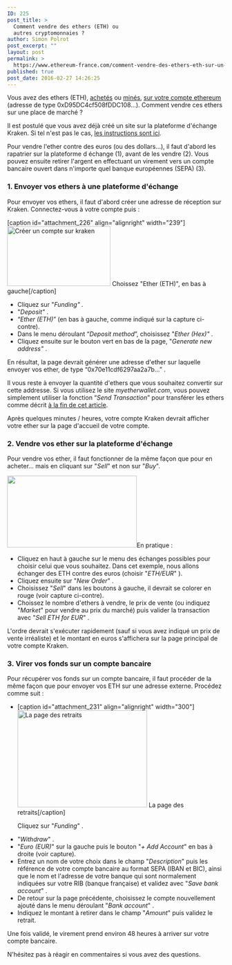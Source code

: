 ```yaml
---
ID: 225
post_title: >
  Comment vendre des ethers (ETH) ou
  autres cryptomonnaies ?
author: Simon Polrot
post_excerpt: ""
layout: post
permalink: >
  https://www.ethereum-france.com/comment-vendre-des-ethers-eth-sur-un-place-de-marche/
published: true
post_date: 2016-02-27 14:26:25
---
```

Vous avez des ethers (ETH), <span style="text-decoration: underline;"><a href="http://www.ethereum-france.com/comment-acheter-des-ethers-eth/">achetés</a></span> ou <span style="text-decoration: underline;"><a href="http://www.ethereum-france.com/comment-miner-de-lether-eth-windows/">minés</a></span>, <span style="text-decoration: underline;"><a href="http://www.ethereum-france.com/creer-et-gerer-son-portefeuille-dether-en-2-minutes-avec-myetherwallet-com/">sur votre compte ethereum</a></span> (adresse de type 0xD95DC4cf508fDDC108...). Comment vendre ces ethers sur une place de marché ?

Il est postulé que vous avez déjà créé un site sur la plateforme d'échange Kraken. Si tel n'est pas le cas, <span style="text-decoration: underline;"><a href="http://www.ethereum-france.com/comment-acheter-des-ethers-eth/">les instructions sont ici</a></span>.

Pour vendre l'ether contre des euros (ou des dollars...), il faut d'abord les rapatrier sur la plateforme d échange (1), avant de les vendre (2). Vous pouvez ensuite retirer l'argent en effectuant un virement vers un compte bancaire ouvert dans n'importe quel banque européennes (SEPA) (3).
<h3>1. Envoyer vos ethers à une plateforme d'échange</h3>
Pour envoyer vos ethers, il faut d'abord créer une adresse de réception sur Kraken. Connectez-vous à votre compte puis :

[caption id="attachment_226" align="alignright" width="239"]<a href="http://www.ethereum-france.com/wp-content/uploads/2016/02/Capture-décran-2016-02-27-11.53.56.png" rel="attachment wp-att-226"><img class="wp-image-226 " src="http://www.ethereum-france.com/wp-content/uploads/2016/02/Capture-décran-2016-02-27-11.53.56-300x173.png" alt="Créer un compte sur kraken" width="239" height="138" /></a> Choissez "Ether (ETH)", en bas à gauche[/caption]
<ul>
 	<li>Cliquez sur "<em>Funding" .</em></li>
 	<li>"<em>Deposit"</em> .</li>
 	<li>“<em>Ether (ETH)</em>” (en bas à gauche, comme indiqué sur la capture ci-contre).</li>
 	<li>Dans le menu déroulant “<em>Deposit method</em>”, choisissez "<em>Ether (Hex)"</em> .</li>
 	<li>Cliquez ensuite sur le bouton vert en bas de la page, "<em>Generate new address"</em> .</li>
</ul>
En résultat, la page devrait générer une adresse d'ether sur laquelle envoyer vos ether, de type “0x70e11cdf6297aa2a7b...” .

Il vous reste à envoyer la quantité d'ethers que vous souhaitez convertir sur cette addresse. Si vous utilisez le site <em>myetherwallet.com</em>, vous pouvez simplement utiliser la fonction “<em>Send Transaction</em>” pour transférer les ethers comme décrit <span style="text-decoration: underline;"><a href="http://www.ethereum-france.com/creer-et-gerer-son-portefeuille-dether-en-2-minutes-avec-myetherwallet-com/">à la fin de cet article</a></span>.

Après quelques minutes / heures, votre compte Kraken devrait afficher votre ether sur la page d'accueil de votre compte.
<h3>2. Vendre vos ether sur la plateforme d'échange</h3>
Pour vendre vos ether, il faut fonctionner de la même façon que pour en acheter... mais en cliquant sur "<em>Sell</em>" et non sur "<em>Buy</em>".

<a href="https://www.ethereum-france.com/comment-vendre-des-ethers-eth-sur-un-place-de-marche/vente-ether/" rel="attachment wp-att-3070"><img class="alignright wp-image-3070 size-medium" src="https://www.ethereum-france.com/wp-content/uploads/2016/02/vente-ether-300x166.png" alt="" width="300" height="166" /></a>En pratique :
<ul>
 	<li>Cliquez en haut à gauche sur le menu des échanges possibles pour choisir celui que vous souhaitez. Dans cet exemple, nous allons échanger des ETH contre des euros (choisir "<em>ETH/EUR</em>" ).</li>
 	<li>Cliquez ensuite sur "<em>New Order</em>" .</li>
 	<li>Choisissez "<em>Sell</em>" dans les boutons à gauche, il devrait se colorer en rouge (voir capture ci-contre).</li>
 	<li>Choissez le nombre d'ethers à vendre, le prix de vente (ou indiquez "<em>Market</em>" pour vendre au prix du marché) puis valider la transaction avec "<em>Sell ETH for EUR</em>" .</li>
</ul>
L'ordre devrait s'exécuter rapidement (sauf si vous avez indiqué un prix de vente irréaliste) et le montant en euros s'affichera sur la page principal de votre compte Kraken.
<h3>3. Virer vos fonds sur un compte bancaire</h3>
Pour récupérer vos fonds sur un compte bancaire, il faut procéder de la même façon que pour envoyer vos ETH sur une adresse externe. Procédez comme suit :
<ul>
 	<li>

[caption id="attachment_231" align="alignright" width="300"]<a href="http://www.ethereum-france.com/wp-content/uploads/2016/02/Capture-décran-2016-02-27-14.20.24.png" rel="attachment wp-att-231"><img class="size-medium wp-image-231" src="http://www.ethereum-france.com/wp-content/uploads/2016/02/Capture-décran-2016-02-27-14.20.24-300x224.png" alt="La page des retraits" width="300" height="224" /></a> La page des retraits[/caption]

Cliquez sur "<em>Funding</em>" .</li>
 	<li>"<em>Withdraw</em>" .</li>
 	<li>"<em>Euro (EUR)</em>" sur la gauche puis le bouton "<em>+ Add Account</em>" en bas à droite (voir capture).</li>
 	<li>Entrez un nom de votre choix dans le champ "<em>Description</em>" puis les référence de votre compte bancaire au format SEPA (IBAN et BIC), ainsi que le nom et l'adresse de votre banque qui sont normalement indiquées sur votre RIB (banque française) et validez avec "<em>Save bank account</em>" .</li>
 	<li>De retour sur la page précédente, choisissez le compte nouvellement ajouté dans le menu déroulant "<em>Bank account</em>" .</li>
 	<li>Indiquez le montant à retirer dans le champ "<em>Amount</em>" puis validez le retrait.</li>
</ul>
Une fois validé, le virement prend environ 48 heures à arriver sur votre compte bancaire.

N'hésitez pas à réagir en commentaires si vous avez des questions.